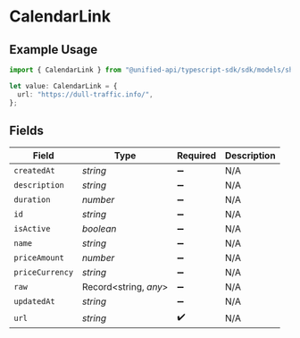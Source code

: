 # CalendarLink

## Example Usage

```typescript
import { CalendarLink } from "@unified-api/typescript-sdk/sdk/models/shared";

let value: CalendarLink = {
  url: "https://dull-traffic.info/",
};
```

## Fields

| Field                 | Type                  | Required              | Description           |
| --------------------- | --------------------- | --------------------- | --------------------- |
| `createdAt`           | *string*              | :heavy_minus_sign:    | N/A                   |
| `description`         | *string*              | :heavy_minus_sign:    | N/A                   |
| `duration`            | *number*              | :heavy_minus_sign:    | N/A                   |
| `id`                  | *string*              | :heavy_minus_sign:    | N/A                   |
| `isActive`            | *boolean*             | :heavy_minus_sign:    | N/A                   |
| `name`                | *string*              | :heavy_minus_sign:    | N/A                   |
| `priceAmount`         | *number*              | :heavy_minus_sign:    | N/A                   |
| `priceCurrency`       | *string*              | :heavy_minus_sign:    | N/A                   |
| `raw`                 | Record<string, *any*> | :heavy_minus_sign:    | N/A                   |
| `updatedAt`           | *string*              | :heavy_minus_sign:    | N/A                   |
| `url`                 | *string*              | :heavy_check_mark:    | N/A                   |